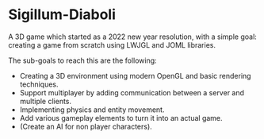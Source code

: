 # Sigillum-Diaboli
 A 3D game which started as a 2022 new year resolution, with a simple goal: creating a 
 game from scratch using LWJGL and JOML libraries.
 
 The sub-goals to reach this are the following:
 * Creating a 3D environment using modern OpenGL and basic rendering techniques.
 * Support multiplayer by adding communication between a server and multiple clients.
 * Implementing physics and entity movement.
 * Add various gameplay elements to turn it into an actual game.
 * (Create an AI for non player characters).